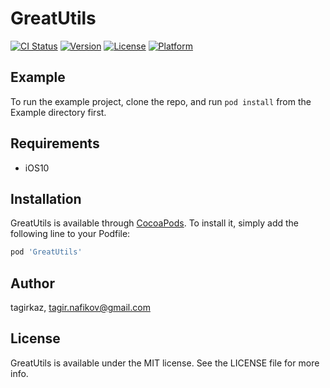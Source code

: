 # GreatUtils

[![CI Status](https://img.shields.io/travis/tagirkaz/GreatUtils.svg?style=flat)](https://travis-ci.org/tagirkaz/GreatUtils)
[![Version](https://img.shields.io/cocoapods/v/GreatUtils.svg?style=flat)](https://cocoapods.org/pods/GreatUtils)
[![License](https://img.shields.io/cocoapods/l/GreatUtils.svg?style=flat)](https://cocoapods.org/pods/GreatUtils)
[![Platform](https://img.shields.io/cocoapods/p/GreatUtils.svg?style=flat)](https://cocoapods.org/pods/GreatUtils)

## Example

To run the example project, clone the repo, and run `pod install` from the Example directory first.

## Requirements

* iOS10

## Installation

GreatUtils is available through [CocoaPods](https://cocoapods.org). To install
it, simply add the following line to your Podfile:

```ruby
pod 'GreatUtils'
```

## Author

tagirkaz, tagir.nafikov@gmail.com

## License

GreatUtils is available under the MIT license. See the LICENSE file for more info.
